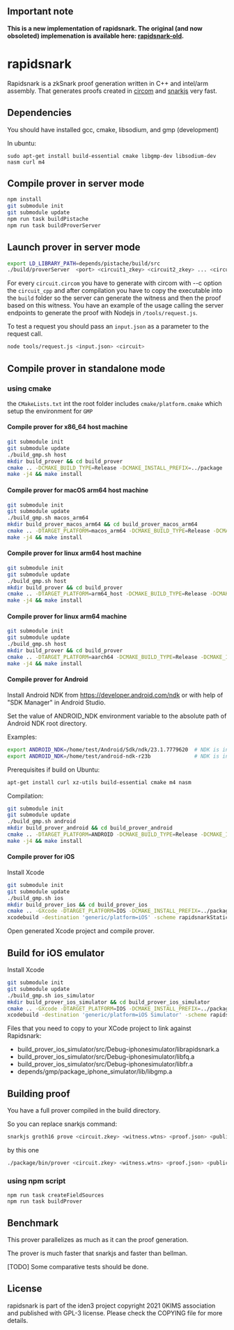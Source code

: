 ## Important note 

**This is a new implementation of rapidsnark. The original (and now obsoleted) implemenation is available here: [rapidsnark-old](https://github.com/iden3/rapidsnark-old).**

# rapidsnark

Rapidsnark is a zkSnark proof generation written in C++ and intel/arm assembly. That generates proofs created in [circom](https://github.com/iden3/snarkjs) and [snarkjs](https://github.com/iden3/circom) very fast.

## Dependencies

You should have installed gcc, cmake, libsodium, and gmp (development)

In ubuntu:

```
sudo apt-get install build-essential cmake libgmp-dev libsodium-dev nasm curl m4
```

## Compile prover in server mode

```sh
npm install
git submodule init
git submodule update
npm run task buildPistache
npm run task buildProverServer
```

## Launch prover in server mode
```sh
export LD_LIBRARY_PATH=depends/pistache/build/src
./build/proverServer  <port> <circuit1_zkey> <circuit2_zkey> ... <circuitN_zkey>
```

For every `circuit.circom` you have to generate with circom with --c option the `circuit_cpp` and after compilation you have to copy the executable into the `build` folder so the server can generate the witness and then the proof based on this witness.
You have an example of the usage calling the server endpoints to generate the proof with Nodejs in `/tools/request.js`.

To test a request you should pass an `input.json` as a parameter to the request call.
```sh
node tools/request.js <input.json> <circuit>
```


## Compile prover in standalone mode

### using cmake
the `CMakeLists.txt` int the root folder includes `cmake/platform.cmake` which setup the environment for `GMP`
#### Compile prover for x86_64 host machine

```sh
git submodule init
git submodule update
./build_gmp.sh host
mkdir build_prover && cd build_prover
cmake .. -DCMAKE_BUILD_TYPE=Release -DCMAKE_INSTALL_PREFIX=../package
make -j4 && make install
```

#### Compile prover for macOS arm64 host machine

```sh
git submodule init
git submodule update
./build_gmp.sh macos_arm64
mkdir build_prover_macos_arm64 && cd build_prover_macos_arm64
cmake .. -DTARGET_PLATFORM=macos_arm64 -DCMAKE_BUILD_TYPE=Release -DCMAKE_INSTALL_PREFIX=../package_macos_arm64
make -j4 && make install
```

#### Compile prover for linux arm64 host machine

```sh
git submodule init
git submodule update
./build_gmp.sh host
mkdir build_prover && cd build_prover
cmake .. -DTARGET_PLATFORM=arm64_host -DCMAKE_BUILD_TYPE=Release -DCMAKE_INSTALL_PREFIX=../package
make -j4 && make install
```

#### Compile prover for linux arm64 machine

```sh
git submodule init
git submodule update
./build_gmp.sh host
mkdir build_prover && cd build_prover
cmake .. -DTARGET_PLATFORM=aarch64 -DCMAKE_BUILD_TYPE=Release -DCMAKE_INSTALL_PREFIX=../package_aarch64
make -j4 && make install
```

#### Compile prover for Android

Install Android NDK from https://developer.android.com/ndk or with help of "SDK Manager" in Android Studio.

Set the value of ANDROID_NDK environment variable to the absolute path of Android NDK root directory.

Examples:

```sh
export ANDROID_NDK=/home/test/Android/Sdk/ndk/23.1.7779620  # NDK is installed by "SDK Manager" in Android Studio.
export ANDROID_NDK=/home/test/android-ndk-r23b              # NDK is installed as a stand-alone package.
```

Prerequisites if build on Ubuntu:

```sh
apt-get install curl xz-utils build-essential cmake m4 nasm
```

Compilation:

```sh
git submodule init
git submodule update
./build_gmp.sh android
mkdir build_prover_android && cd build_prover_android
cmake .. -DTARGET_PLATFORM=ANDROID -DCMAKE_BUILD_TYPE=Release -DCMAKE_INSTALL_PREFIX=../package_android
make -j4 && make install
```

#### Compile prover for iOS

Install Xcode

```sh
git submodule init
git submodule update
./build_gmp.sh ios
mkdir build_prover_ios && cd build_prover_ios
cmake .. -GXcode -DTARGET_PLATFORM=IOS -DCMAKE_INSTALL_PREFIX=../package_ios
xcodebuild -destination 'generic/platform=iOS' -scheme rapidsnarkStatic -project rapidsnark.xcodeproj -configuration Release
```
Open generated Xcode project and compile prover.

## Build for iOS emulator

Install Xcode

```sh
git submodule init
git submodule update
./build_gmp.sh ios_simulator
mkdir build_prover_ios_simulator && cd build_prover_ios_simulator
cmake .. -GXcode -DTARGET_PLATFORM=IOS -DCMAKE_INSTALL_PREFIX=../package_ios_simulator -DUSE_ASM=NO
xcodebuild -destination 'generic/platform=iOS Simulator' -scheme rapidsnarkStatic -project rapidsnark.xcodeproj
```

Files that you need to copy to your XCode project to link against Rapidsnark:
* build_prover_ios_simulator/src/Debug-iphonesimulator/librapidsnark.a
* build_prover_ios_simulator/src/Debug-iphonesimulator/libfq.a
* build_prover_ios_simulator/src/Debug-iphonesimulator/libfr.a
* depends/gmp/package_iphone_simulator/lib/libgmp.a

## Building proof

You have a full prover compiled in the build directory.

So you can replace snarkjs command:

```sh
snarkjs groth16 prove <circuit.zkey> <witness.wtns> <proof.json> <public.json>
```

by this one
```sh
./package/bin/prover <circuit.zkey> <witness.wtns> <proof.json> <public.json>
```


### using npm script
```
npm run task createFieldSources
npm run task buildProver
```
## Benchmark

This prover parallelizes as much as it can the proof generation.

The prover is much faster that snarkjs and faster than bellman.

[TODO] Some comparative tests should be done.


## License

rapidsnark is part of the iden3 project copyright 2021 0KIMS association and published with GPL-3 license. Please check the COPYING file for more details.
